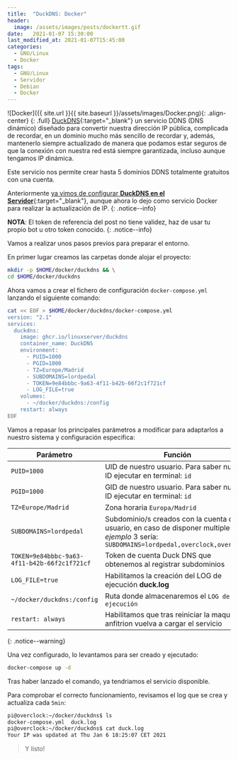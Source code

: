 ```yaml
---
title:  "DuckDNS: Docker"
header:
  image: /assets/images/posts/dockertt.gif
date:   2021-01-07 15:30:00
last_modified_at: 2021-01-07T15:45:00
categories:
  - GNU/Linux
  - Docker
tags:
  - GNU/Linux
  - Servidor
  - Debian
  - Docker
---
```


![Docker]({{ site.url }}{{ site.baseurl }}/assets/images/Docker.png){: .align-center}
{: .full}
[DuckDNS](https://www.duckdns.org/){:target="_blank"} un servicio DDNS (DNS dinámico) diseñado para convertir nuestra dirección IP pública, complicada de recordar, en un dominio mucho más sencillo de recordar y, además, mantenerlo siempre actualizado de manera que podamos estar seguros de que la conexión con nuestra red está siempre garantizada, incluso aunque tengamos IP dinámica.

Este servicio nos permite crear hasta 5 dominios DDNS totalmente gratuitos con una cuenta.

Anteriormente [ya vimos de configurar **DuckDNS en el Servidor**](https://lordpedal.github.io/gnu/linux/debian-10-servidor/#configurando-dns-p%C3%BAblica){:target="_blank"}, aunque ahora lo dejo como servicio Docker para realizar la actualización de IP.
{: .notice--info}

**NOTA**: El token de referencia del post no tiene validez, haz de usar tu propio bot u otro token conocido.
{: .notice--info}

Vamos a realizar unos pasos previos para preparar el entorno. 

En primer lugar creamos las carpetas donde alojar el proyecto:

```bash
mkdir -p $HOME/docker/duckdns && \
cd $HOME/docker/duckdns
```

Ahora vamos a crear el fichero de configuración `docker-compose.yml` lanzando el siguiente comando:

```bash
cat << EOF > $HOME/docker/duckdns/docker-compose.yml
version: "2.1"
services:
  duckdns:
    image: ghcr.io/linuxserver/duckdns
    container_name: DuckDNS
    environment:
      - PUID=1000
      - PGID=1000
      - TZ=Europe/Madrid
      - SUBDOMAINS=lordpedal
      - TOKEN=9e84bbbc-9a63-4f11-b42b-66f2c1f721cf
      - LOG_FILE=true
    volumes:
      - ~/docker/duckdns:/config
    restart: always
EOF
```

Vamos a repasar los principales parámetros a modificar para adaptarlos a nuestro sistema y configuración especifica:

| Parámetro | Función |
| ------ | ------ |
| `PUID=1000` | UID de nuestro usuario. Para saber nuestro ID ejecutar en terminal: `id` |
| `PGID=1000` | GID de nuestro usuario. Para saber nuestro ID ejecutar en terminal: `id` |
| `TZ=Europe/Madrid` | Zona horaria `Europa/Madrid` |
| `SUBDOMAINS=lordpedal` | Subdominio/s creados con la cuenta de usuario, en caso de disponer multiples, por *ejemplo* 3 sería: `SUBDOMAINS=lordpedal,overclock,overspeed` |
| `TOKEN=9e84bbbc-9a63-4f11-b42b-66f2c1f721cf` | Token de cuenta Duck DNS que obtenemos al registrar subdominios |
| `LOG_FILE=true` | Habilitamos la creación del LOG de ejecución **duck.log** |
| `~/docker/duckdns:/config` | Ruta donde almacenaremos el `LOG de ejecución` |
| `restart: always` | Habilitamos que tras reiniciar la maquina anfitrion vuelva a cargar el servicio |
{: .notice--warning}

Una vez configurado, lo levantamos para ser creado y ejecutado:

```bash
docker-compose up -d
```

Tras haber lanzado el comando, ya tendriamos el servicio disponible. 

Para comprobar el correcto funcionamiento, revisamos el log que se crea y actualiza cada `5min`:

```bash
pi@overclock:~/docker/duckdns$ ls
docker-compose.yml  duck.log
pi@overclock:~/docker/duckdns$ cat duck.log
Your IP was updated at Thu Jan 6 18:25:07 CET 2021
```

> Y listo!
